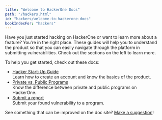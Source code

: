 ```yaml
---
title: "Welcome to HackerOne Docs"
path: "/hackers.html"
id: "hackers/welcome-to-hackerone-docs"
bookIndexFor: "hackers"
---
```


Have you just started hacking on HackerOne or want to learn more about a feature? You're in the right place. These guides will help you to understand the product so that you can easily navigate through the platform in submitting vulnerabilities. Check out the sections on the left to learn more. 

To help you get started, check out these docs:
* [Hacker Start-Up Guide](/hackers/hacker-start-up-guide.html)<br>Learn how to create an account and know the basics of the product. 
* [Private vs. Public Programs](/hackers/private-vs-public-programs.html)<br>Know the difference between private and public programs on HackerOne.</br>
* [Submit a report](/hackers/submitting-reports.html)<br>Submit your found vulnerability to a program.</br> 

See something that can be improved on the doc site? [Make a suggestion](/programs/edit-the-doc-site.html)!
